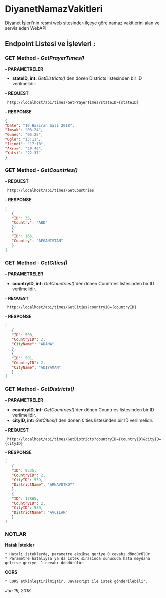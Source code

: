# DiyanetNamazVakitleri
Diyanet İşleri'nin resmi web sitesinden ilçeye göre namaz vakitlerini alan ve servis eden WebAPI 

## Endpoint Listesi ve İşlevleri :

### GET Method - *GetPrayerTimes()*
**- PARAMETRELER** 
  * **stateID, int:** *GetDistricts()*'den dönen Districts listesinden bir ID verilmelidir.
  
**- REQUEST**
```
 http://localhost/api/times/GetPrayerTimes?stateID={stateID}
``` 
**- RESPONSE** 
```json
{
"Date": "19 Haziran Salı 2018",
"Imsak": "03:24",
"Gunes": "05:25",
"Ogle": "13:11",
"Ikindi": "17:10",
"Aksam": "20:46",
"Yatsi": "22:37"
}
``` 
### GET Method - *GetCountries()*

**- REQUEST**
```
 http://localhost/api/times/GetCountries
``` 
**- RESPONSE** 
```json
[
   {
   "ID": 33,
   "Country": "ABD"
   },
   {
   "ID": 166,
   "Country": "AFGANISTAN"
   }
]
``` 
### GET Method - *GetCities()*
**- PARAMETRELER** 
  * **countryID, int:** *GetCountries()*'den dönen Countries listesinden bir ID verilmelidir.
  
**- REQUEST**
```
 http://localhost/api/times/GetCities?countryID={countryID}
```
**- RESPONSE** 
```json
[
   {
   "ID": 500,
   "CountryID": 2,
   "CityName": "ADANA"
   },
   {
   "ID": 501,
   "CountryID": 2,
   "CityName": "ADIYAMAN"
   }
]
``` 
### GET Method - *GetDistricts()*
**- PARAMETRELER** 
  * **countryID, int:** *GetCountries()*'den dönen Countries listesinden bir ID verilmelidir.
  * **cityID, int:** *GetCities()*'den dönen Cities listesinden bir ID verilmelidir.
  
**- REQUEST**
```
 http://localhost/api/times/GetDistricts?countryID={countryID}&cityID={cityID}
```

**- RESPONSE** 
```json
[
   {
   "ID": 9535,
   "CountryID": 2,
   "CityID": 539,
   "DistrictName": "ARNAVUTKOY"
   },
   {
   "ID": 17865,
   "CountryID": 2,
   "CityID": 539,
   "DistrictName": "AVCILAR"
   }
]
``` 

### NOTLAR
**Hatalı İstekler**

```
* Hatalı isteklerde, parametre eksikse geriye 0 cevabı döndürülür.
* Parametre hatalıysa ya da istek sırasında sunucuda hata meydana gelirse geriye -1 cevabı döndürülür.
``` 
**CORS**
```
* CORS etkinleştirilmiştir. Javascript ile istek gönderilebilir.
``` 
_Jun 19, 2018._
